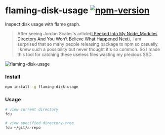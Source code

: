 # flaming-disk-usage [![npm-version][npm-badge]][npm-link]

Inspect disk usage with flame graph.

> After seeing Jordan Scales's article([I Peeked Into My Node_Modules Directory And You Won’t Believe What Happened Next](https://medium.com/friendship-dot-js/b89f63d21558)), I am surprised that so many people releasing package to npm so casually. I knew such a possibility but never thought it's so common. So I made this tool for catching these useless files wasting my precious SSD.

![flaming-disk-usage](https://cloud.githubusercontent.com/assets/215282/17505149/d197d74c-5e31-11e6-926c-1a257407cb89.png)

### Install

```bash
npm install -g flaming-disk-usage
```

### Usage

```bash
# view current directory
fdu

# view specified directory-tree
fdu ~/git/a-repo
```

[npm-badge]: https://img.shields.io/npm/v/flaming-disk-usage.svg?style=flat-square
[npm-link]: http://www.npmjs.com/package/flaming-disk-usage
